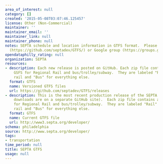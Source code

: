 ```yaml
---
area_of_interest: null
category: []
created: '2015-05-08T03:07:46.125457'
license: Other (Non-Commercial)
maintainer: ''
maintainer_email: ''
maintainer_link: null
maintainer_phone: null
notes: SEPTA schedule and location information in GTFS format.  Please use GitHub
  (https://github.com/septadev/GTFS/) or Google group (https://groups.google.com/forum/#!forum/septadev)
opendataphilly_rating: null
organization: SEPTA
resources:
- description: Each new release is posted on GitHub. Each zip file contains a separate
    GSFS for Regional Rail and bus/trolley/subway.  They are labeled "Rail" for regional
    rail and "Bus" for everything else.
  format: GTFS
  name: Versioned GTFS files
  url: https://github.com/septadev/GTFS/releases
- description: This is the most recent production release of the SEPTA GTFS file (versioned
    downloads are on a separate GitHub site).  Each zip file contains a separate GSFS
    for Regional Rail and bus/trolley/subway.  They are labeled "Rail" for regional
    rail and "Bus" for everything else.
  format: GTFS
  name: Current GTFS file
  url: http://www3.septa.org/developer/
schema: philadelphia
source: http://www.septa.org/developer/
tags:
- transportation
time_period: null
title: SEPTA GTFS
usage: null
---
```

